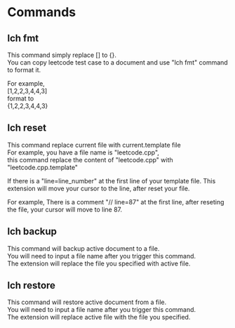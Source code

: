 # Commands
## lch fmt

This command simply replace [] to {}.  
You can copy leetcode test case to a document and use "lch fmt" command to format it.  

For example,  
[1,2,2,3,4,4,3]  
format to  
{1,2,2,3,4,4,3}  


## lch reset
This command replace current file with current.template file  
For example, you have a file name is "leetcode.cpp",  
this command replace the content of "leetcode.cpp" with "leetcode.cpp.template"  

If there is a "line=line_number" at the first line of your template file.
This extension will move your cursor to the line, after reset your file.

For example,
There is a comment "// line=87" at the first line,
after reseting the file, your cursor will move to line 87.


## lch backup
This command will backup active document to a file.  
You will need to input a file name after you trigger this command.  
The extension will replace the file you specified with active file.  


## lch restore
This command will restore active document from a file.  
You will need to input a file name after you trigger this command.  
The extension will replace active file with the file you specified.  